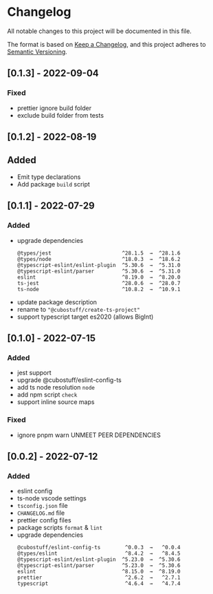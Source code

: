 # Changelog

All notable changes to this project will be documented in this file.

The format is based on [Keep a Changelog](https://keepachangelog.com/en/1.0.0/), and this project
adheres to [Semantic Versioning](https://semver.org/spec/v2.0.0.html).

## [0.1.3] - 2022-09-04

### Fixed

-   prettier ignore build folder
-   exclude build folder from tests

## [0.1.2] - 2022-08-19

## Added

-   Emit type declarations
-   Add package `build` script

## [0.1.1] - 2022-07-29

### Added

-   upgrade dependencies
    ```
    @types/jest                       ^28.1.5  →  ^28.1.6
    @types/node                       ^18.0.3  →  ^18.6.2
    @typescript-eslint/eslint-plugin  ^5.30.6  →  ^5.31.0
    @typescript-eslint/parser         ^5.30.6  →  ^5.31.0
    eslint                            ^8.19.0  →  ^8.20.0
    ts-jest                           ^28.0.6  →  ^28.0.7
    ts-node                           ^10.8.2  →  ^10.9.1
    ```
-   update package description
-   rename to `"@cubostuff/create-ts-project"`
-   support typescript target es2020 (allows BigInt)

## [0.1.0] - 2022-07-15

### Added

-   jest support
-   upgrade @cubostuff/eslint-config-ts
-   add ts node resolution `node`
-   add npm script `check`
-   support inline source maps

### Fixed

-   ignore pnpm warn UNMEET PEER DEPENDENCIES

## [0.0.2] - 2022-07-12

### Added

-   eslint config
-   ts-node vscode settings
-   `tsconfig.json` file
-   `CHANGELOG.md` file
-   prettier config files
-   package scripts `format` & `lint`
-   upgrade dependencies
    ```
    @cubostuff/eslint-config-ts        ^0.0.3  →   ^0.0.4
    @types/eslint                      ^8.4.2  →   ^8.4.5
    @typescript-eslint/eslint-plugin  ^5.23.0  →  ^5.30.6
    @typescript-eslint/parser         ^5.23.0  →  ^5.30.6
    eslint                            ^8.15.0  →  ^8.19.0
    prettier                           ^2.6.2  →   ^2.7.1
    typescript                         ^4.6.4  →   ^4.7.4
    ```
